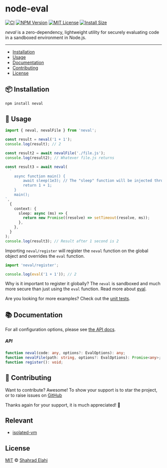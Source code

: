 # node-eval

[![CI](https://github.com/shahradelahi/node-eval/actions/workflows/ci.yml/badge.svg)](https://github.com/shahradelahi/node-eval/actions/workflows/ci.yml)
[![NPM Version](https://img.shields.io/npm/v/neval.svg)](https://www.npmjs.com/package/neval)
[![MIT License](https://img.shields.io/badge/License-MIT-blue.svg?style=flat)](/LICENSE)
[![Install Size](https://packagephobia.com/badge?p=neval)](https://packagephobia.com/result?p=neval)

_neval_ is a zero-dependency, lightweight utility for securely evaluating code in a sandboxed environment in Node.js.

---

- [Installation](#-installation)
- [Usage](#-usage)
- [Documentation](#-documentation)
- [Contributing](#-contributing)
- [License](#license)

## 📦 Installation

```bash
npm install neval
```

## 📖 Usage

```typescript
import { neval, nevalFile } from 'neval';

const result = neval('1 + 1');
console.log(result); // 2

const result2 = await nevalFile('./file.js');
console.log(result2); // Whatever file.js returns

const result3 = await neval(
  `
    async function main() {
        await sleep(1e3); // The "sleep" function will be injected through context
        return 1 + 1;
    }
    main();
`,
  {
    context: {
      sleep: async (ms) => {
        return new Promise((resolve) => setTimeout(resolve, ms));
      },
    },
  }
);
console.log(result3); // Result after 1 second is 2
```

Importing `neval/register` will register the `neval` function on the global object and overrides the `eval` function.

```typescript
import 'neval/register';

console.log(eval('1 + 1')); // 2
```

Why is it important to register it globally? The `neval` is sandboxed and much more secure than just using the `eval` function. Read more about [eval](https://developer.mozilla.org/en-US/docs/Web/JavaScript/Reference/Global_Objects/eval).

Are you looking for more examples? Check out the [unit tests](/tests/eval.test.ts).

## 📚 Documentation

For all configuration options, please see [the API docs](https://www.jsdocs.io/package/neval).

##### API

```typescript
function neval(code: any, options?: EvalOptions): any;
function nevalFile(path: string, options?: EvalOptions): Promise<any>;
function register(): void;
```

## 🤝 Contributing

Want to contribute? Awesome! To show your support is to star the project, or to raise issues on [GitHub](https://github.com/shahradelahi/node-eval)

Thanks again for your support, it is much appreciated! 🙏

## Relevant

- [isolated-vm](https://github.com/laverdet/isolated-vm)

## License

[MIT](/LICENSE) © [Shahrad Elahi](https://github.com/shahradelahi)
